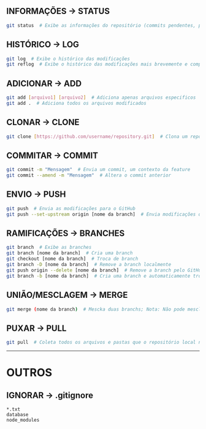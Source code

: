 ## INFORMAÇÕES -> STATUS
``` bash
git status  # Exibe as informações do repositório (commits pendentes, pushs, branch tual, etc)
```

## HISTÓRICO -> LOG
``` bash
git log  # Exibe o histórico das modificações
git reflog  # Exibe o histórico das modificações mais brevemente e compactado
```

## ADICIONAR -> ADD
``` bash
git add [arquivo1] [arquivo2]  # Adiciona apenas arquivos especificos
git add .  # Adiciona todos os arquivos modificados
```

## CLONAR -> CLONE
``` bash
git clone [https://github.com/username/repository.git]  # Clona um repositório
```

## COMMITAR -> COMMIT
``` bash
git commit -m "Mensagem"  # Envia um commit, um contexto da feature
git commit --amend -m "Mensagem"  # Altera o commit anterior
```

## ENVIO -> PUSH
``` bash
git push  # Envia as modificações para o GitHub
git push --set-upstream origin [nome da branch]  # Envia modificações quando a branch não existe
```

## RAMIFICAÇÕES -> BRANCHES
``` bash
git branch  # Exibe as branches
git branch [nome da branch]  # Cria uma branch
git checkout [nome da branch]  # Troca de branch
git branch -D [nome da branch]  # Remove a branch localmente
git push origin --delete [nome da branch]  # Remove a branch pelo GitHub
git branch -b [nome da branch]  # Cria uma branch e automaticamente troca de branch
```

## UNIÃO/MESCLAGEM -> MERGE
``` bash
git merge (nome da branch)  # Mescka duas branchs; Nota: Não pode mesclar uma branch que você já está
```

## PUXAR -> PULL
``` bash
git pull  # Coleta todos os arquivos e pastas que o repositório local não possui
```

---

# OUTROS

## IGNORAR -> .gitignore
``` .gitignore
*.txt
database
node_modules
```
